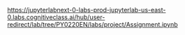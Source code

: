 https://jupyterlabnext-0-labs-prod-jupyterlab-us-east-0.labs.cognitiveclass.ai/hub/user-redirect/lab/tree/PY0220EN/labs/project/Assignment.ipynb
